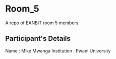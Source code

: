 # Room_5
A repo of EANBiT room 5 members

## Participant's Details

Name : Mike Mwanga
Institution : Pwani University


